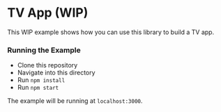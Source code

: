 # TV App (WIP)

This WIP example shows how you can use this library to build a TV app.

### Running the Example

- Clone this repository
- Navigate into this directory
- Run `npm install`
- Run `npm start`

The example will be running at `localhost:3000`.
